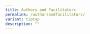 ```yaml
---
title: Authors and Facilitators
permalink: /authorsandfacilitators/
variant: tiptap
description: ""
---
```


